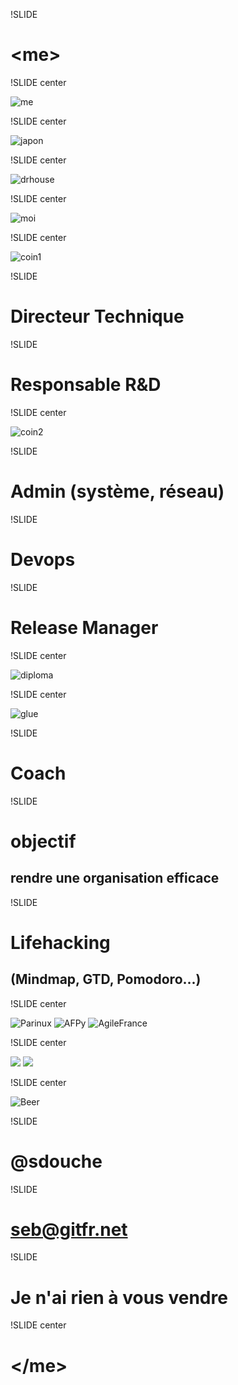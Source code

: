 !SLIDE

# &lt;me&gt;

!SLIDE center

![me](me-time.jpg)

!SLIDE center

![japon](japon.jpg)

!SLIDE center

![drhouse](drhouse.jpg)

!SLIDE center

![moi](moi-chapeau.jpg)

!SLIDE center

![coin1](coin1.png)

!SLIDE

# Directeur Technique

!SLIDE

# Responsable R&D

!SLIDE center

![coin2](coin2.png)

!SLIDE

# Admin (système, réseau)

!SLIDE

# Devops

!SLIDE

# Release Manager

!SLIDE center

![diploma](git-diploma.jpg)

!SLIDE center

![glue](glue.jpg)

!SLIDE 

# Coach

!SLIDE

# objectif
## rendre une organisation efficace

!SLIDE

# Lifehacking
## (Mindmap, GTD, Pomodoro...)

!SLIDE center

![Parinux](parinux.jpg)
![AFPy](afpy.png)
![AgileFrance](agilefrance.png)

!SLIDE center 

![](golang.png)
![](dartlang.png)

!SLIDE center

![Beer](beer2.jpg)

!SLIDE

# @sdouche

!SLIDE 

# seb@gitfr.net

!SLIDE

# Je n'ai rien à vous vendre

!SLIDE center

# &lt;/me&gt;
